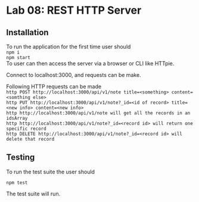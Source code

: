 # Lab 08: REST HTTP Server

## Installation
To run the application for the first time user should  
    `npm i`   
    `npm start`  
To user can then access the server via a browser or CLI like HTTpie.

Connect to localhost:3000, and requests can be make.

Following HTTP requests can be made  
`http POST http://localhost:3000/api/v1/note title=<something> content=<somthing else> `    
`http PUT http://localhost:3000/api/v1/note?_id=<id of record> title=<new info> content=<new info>  `    
`http http://localhost:3000/api/v1/note will get all the records in an idsArray    `     
`http http://localhost:3000/api/v1/note?_id=<record id> will return one specific record  `     
`http DELETE http://localhost:3000/api/v1/note?_id=<record id> will delete that record`     



## Testing

To run the test suite the user should  

```npm test```

The test suite will run.
